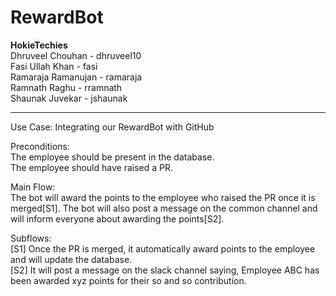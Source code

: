# RewardBot

**HokieTechies** <br/>
Dhruveel Chouhan - dhruveel10 <br/>
Fasi Ullah Khan - fasi <br/>
Ramaraja Ramanujan - ramaraja <br/>
Ramnath Raghu - rramnath <br/>
Shaunak Juvekar - jshaunak <br/>

<hr>
Use Case: Integrating our RewardBot with GitHub<br/>

Preconditions:<br/>
The employee should be present in the database.<br/>
The employee should have raised a PR.<br/>

Main Flow:<br/>
The bot will award the points to the employee who raised the PR once it is merged[S1]. The bot will also post a message on the common channel and will inform everyone about awarding the points[S2]. <br/>

Subflows:<br/>
[S1] Once the PR is merged, it automatically award points to the employee and will update the database.<br/>
[S2] It will post a message on the slack channel saying, Employee ABC has been awarded xyz points for their so and so contribution. <br/>
